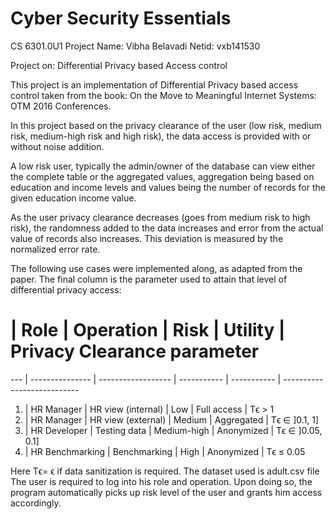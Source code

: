 # Cyber Security Essentials

CS 6301.0U1 Project		Name: Vibha Belavadi	Netid: vxb141530

Project on: Differential Privacy based Access control

This project is an implementation of Differential Privacy based access control taken from the book: On the Move to Meaningful Internet Systems: OTM 2016 Conferences.

In this project based on the privacy clearance of the user (low risk, medium risk, medium-high risk and high risk), the data access is provided with or without noise addition.

A low risk user, typically the admin/owner of the database can view either the complete table or the aggregated values, aggregation being based on education and income levels and values being the number of records for the given education income value.

As the user privacy clearance decreases (goes from medium risk to high risk), the randomness added to the data increases and error from the actual value of records also increases. This deviation is measured by the normalized error rate.

The following use cases were implemented along, as adapted from the paper. The final column is the parameter used to attain that level of differential privacy access:

#   | Role            | Operation          | Risk        | Utility     | Privacy Clearance parameter
--- | --------------- | ------------------ | ----------- | ----------- | ---------------------------
1.  | HR Manager      | HR view (internal) | Low         | Full access | Tϵ > 1
2.  | HR Manager      | HR view (external) | Medium      | Aggregated  | Tϵ ∈ ]0.1, 1]
3.  | HR Developer    | Testing data       | Medium-high | Anonymized  | Tϵ ∈ ]0.05, 0.1]
4.  | HR Benchmarking | Benchmarking       | High        | Anonymized  | Tϵ ≤ 0.05

Here Tϵ= ϵ if data sanitization is required. The dataset used is adult.csv file
The user is required to log into his role and operation. Upon doing so, the program automatically picks up risk level of the user and grants him access accordingly.
